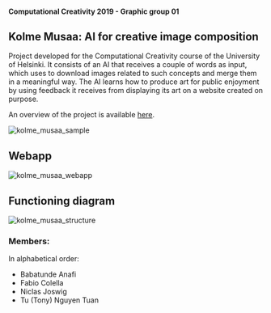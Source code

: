 #### Computational Creativity 2019 - Graphic group 01
## Kolme Musaa: AI for creative image composition
Project developed for the Computational Creativity course of the University of Helsinki. It consists of an AI that receives a couple of words as input, which uses to download images related to such concepts and merge them in a meaningful way. The AI learns how to produce art for public enjoyment by using feedback it receives from displaying its art on a website created on purpose.

An overview of the project is available [here](https://github.com/fcole90/cc-course19/releases/download/overview/CC2019-Final-Project-Graphical_Group_01.1.pdf).

![kolme_musaa_sample](https://user-images.githubusercontent.com/1292230/69498567-da43b900-0ef1-11ea-8a0b-556955783955.png)

## Webapp
![kolme_musaa_webapp](https://user-images.githubusercontent.com/1292230/69498568-da43b900-0ef1-11ea-86e4-dd769a56d284.png)

## Functioning diagram
![kolme_musaa_structure](https://user-images.githubusercontent.com/1292230/69498569-dadc4f80-0ef1-11ea-8f52-a22032c79e19.png)


### Members:
In alphabetical order:
- Babatunde Anafi
- Fabio Colella
- Niclas Joswig
- Tu (Tony) Nguyen Tuan
